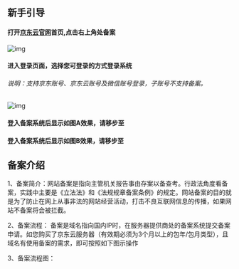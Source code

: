 ## 新手引导

#### 打开[**京东云官网**](jdcloud.com)首页,点击右上角处备案

![img](https://github.com/jdcloudcom/cn/blob/zhaomeichen-beian-20220308/documentation/Domain-Name-%26-License/Image-Domain/ZMC-Image-Domain/1-home-page.png)

#### 进入登录页面，选择您可登录的方式登录系统

###### 说明：支持京东账号、京东云账号及微信账号登录，子账号不支持备案。

![img](https://github.com/jdcloudcom/cn/blob/zhaomeichen-beian-20220308/documentation/Domain-Name-%26-License/Image-Domain/ZMC-Image-Domain/2-log-in.png)

#### 登入备案系统后显示如图A效果，请移步至
#### 登入备案系统后显示如图B效果，请移步至

## 备案介绍
1、备案简介：网站备案是指向主管机关报告事由存案以备查考。行政法角度看备案，实践中主要是《立法法》和《法规规章备案条例》的规定。网站备案的目的就是为了防止在网上从事非法的网站经营活动，打击不良互联网信息的传播，如果网站不备案将会被拦截。

2、备案流程：
备案是域名指向国内IP时，在服务器提供商处的备案系统提交备案申请。如您购买了京东云服务器（有效期必须为3个月以上的包年/包月类型），且域名有使用备案的需求，即可按照如下图示操作

3、备案流程图：

